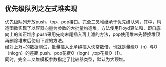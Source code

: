 优先级队列之左式堆实现
---
优先级队列开放push、top、pop接口。完全二叉堆继承于优先级队列，其中，构造函数实现了以容器向量为参数的大批量构造堆，方法使用Floyd算法和，即自底向上的纠正堆序;push采用先向末尾插入再上滤的方法，pop使用堆末先替换堆顶再删除堆末后使用下滤的方法。<br />
经对上万+的数据测试，批量插入比单纯插入快常数倍，也就是量级O（n）与O（nlogn）的差距,push、pop花费O（logn）,top花费O（1）。<br />
同时，完全二叉堆模板参数指定了比较器类型，默认为大顶堆。